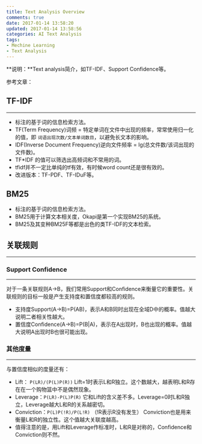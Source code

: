 ```yaml
---
title: Text Analysis Overview
comments: true
date: 2017-01-14 13:58:20
updated: 2017-01-14 13:58:56
categories: AI Text Analysis
tags:
- Mechine Learning
- Text Analysis
---
```


**说明：**Text analysis简介，如TF-IDF、Support Confidence等。
<!-- more -->


参考文章：

## TF-IDF
---
* 标注的基于词的信息检索方法。
* TF(Term Frequency)词频 = 特定单词在文件中出现的频率，常常使用归一化的值，即 `词语出现次数/文本单词数目`，以避免长文本的影响。
* IDF(Inverse Document Frequency)逆向文件频率 = lg(总文件数/该词出现的文件数)。
* TF*IDF 的值可以筛选出高频词和不常用的词。
* tfidf并不一定比单纯的tf有效，有时候word count还是很有效的。
* 改进版本：TF-PDF、TF-IDuF等。

## BM25

* 标注的基于词的信息检索方法。
* BM25用于计算文本相关度，Okapi是第一个实现BM25的系统。
* BM25及其变种BM25F等都是出色的类TF-IDF的文本检索。

## 关联规则
---

### Support Confidence 
---
对于一条关联规则A->B，我们常用Support和Confidence来衡量它的重要性。关联规则的目标一般是产生支持度和置信度都较高的规则。

* 支持度Support(A->B)=P(AB)，表示A和B同时出现在全域D中的概率。值越大说明二者相关性越大。
* 置信度Confidence(A->B)=P(B|A)，表示在A出现时，B也出现的概率。值越大说明A出现时B也很可能出现。

### 其他度量
---
与置信度相似的度量还有：

* Lift： `P(LR)/(P(L)P(R))` Lift=1时表示L和R独立。这个数越大，越表明L和R存在在一个购物篮中不是偶然现象。
* Leverage：`P(LR)-P(L)P(R)` 它和Lift的含义差不多。Leverage=0时L和R独立，Leverage越大L和R的关系越密切。
* Conviction：`P(L)P(!R)/P(L!R)` （!R表示R没有发生） Conviction也是用来衡量L和R的独立性。这个值越大关联度越高。
* 值得注意的是，用Lift和Leverage作标准时，L和R是对称的，Confidence和Conviction则不然。